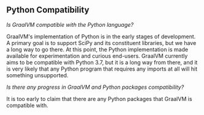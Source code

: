 
## Python Compatibility

_Is GraalVM compatible with the Python language?_

GraalVM's implementation of Python is in the early stages of development. A primary goal is to support
SciPy and its constituent libraries, but we have a long way to go there. At this
point, the Python implementation is made available for experimentation and
curious end-users. GraalVM currently aims to be compatible with Python 3.7,
but it is a long way from there, and it is very likely that any Python program
that requires any imports at all will hit something unsupported.

 _Is there any progress in GraalVM and Python packages compatibility?_

It is too early to claim that there are any Python packages that GraalVM is
compatible with.
